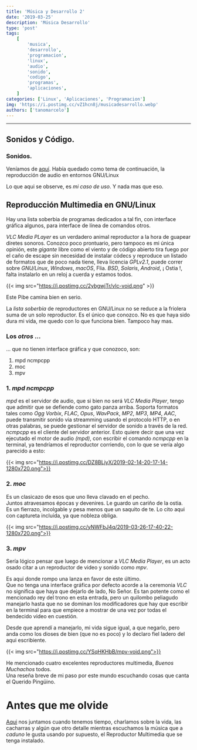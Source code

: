 ```yaml
---
title: 'Música y Desarrollo 2'
date: '2019-03-25'
description: 'Música Desarrollo'
type: 'post'
tags:
    [
        'musica',
        'desarrollo',
        'programacion',
        'linux',
        'audio',
        'sonido',
        'codigo',
        'programas',
        'aplicaciones',
    ]
categories: ['Linux', 'Aplicaciones', 'Programacion']
img: 'https://i.postimg.cc/vZ1hcn8j/musicadesarrollo.webp'
authors: ['tanomarcelo']
---
```


---

## Sonidos y Código.

### Sonidos.

Veníamos de [aquí](/post/2019/02/música-y-desarrollo-1/).
Había quedado como tema de continuación, la reproducción de audio en entornos GNU/Linux

Lo que aqui se observe, es _mi caso de uso_. Y nada mas que eso.

## Reproducción Multimedia en GNU/Linux

Hay una lista soberbia de programas dedicados a tal fin, con interface gráfica algunos, para interface de línea de comandos otros.

_VLC Media PLayer_ es un verdadero animal reproductor a la hora de guapear diretes sonoros. Conozco poco prontuario, pero tampoco es mi única opinión, este _gigante_ libre como el viento y de código abierto tira fuego por el caño de escape sin necesidad de instalar códecs y reproduce un listado de formatos que de poco nada tiene, lleva licencia _GPLv2.1_, puede correr sobre _GNU/Linux_, _Windows_, _macOS_, Flia. _BSD_, _Solaris_, _Android_, ¡ Ostia !, falta instalarlo en un reloj a cuerda y estamos todos.

{{< img src="https://i.postimg.cc/2ybgwjTr/vlc-void.png" >}}

Este Pibe camina bien en serio.

La _lista soberbia_ de reproductores en GNU/Linux no se reduce a la friolera suma de un solo reproductor. Es el único que conozco.
No es que haya sido dura mi vida, me quedo con lo que funciona bien. Tampoco hay mas.

### Los _otros_ ...

... que no tienen interface gráfica y que conozoco, son:

1. mpd ncmpcpp
2. moc
3. mpv

### 1. _mpd ncmpcpp_

_mpd_ es el servidor de audio, que si bien no será _VLC Media Player_, tengo que admitir que se defiende como gato panza arriba. Soporta formatos tales como _Ogg Vorbix_, _FLAC_, _Opus_, _WavPack_, _MP2_, _MP3_, _MP4_, _AAC_, puede transmitir sonido via streamming usando el protocolo HTTP, o en otras palabras, se puede gestionar el servidor de sonido a través de la red. <br> _ncmpcpp_ es el cliente del servidor anterior. Esto quiere decir que una vez ejecutado el motor de audio _(mpd)_, con escribir el comando _ncmpcpp_ en la terminal, ya tendríamos el reproductor corriendo, con lo que se vería algo parecido a esto:

{{< img src="https://i.postimg.cc/DZ8BLjyX/2019-02-14-20-17-14-1280x720.png">}}

### 2. _moc_

Es un clasicazo de esos que uno lleva clavado en el pecho. <br>Juntos atravesamos épocas y devenires. Le guardo un cariño de la ostia. <br>Es un fierrazo, incolgable y pesa menos que un saquito de te. Lo cito aqui con captureta incluída, ya que nobleza obliga.

{{< img src="https://i.postimg.cc/yNWFbJ4q/2019-03-26-17-40-22-1280x720.png">}}

### 3. _mpv_

Sería lógico pensar que luego de mencionar a _VLC Media Player_, es un acto osado citar a un reproductor de video y sonido como _mpv_.

Es aqui donde rompo una lanza en favor de este último. <br>
Que no tenga una interface gráfica por defecto acorde a la ceremonia _VLC_ no significa que haya que dejarlo de lado, No Señor. Es tan potente como el mencionado rey del trono en esta entrada, pero un quilombo peliagudo manejarlo hasta que no se dominan los modificadores que hay que escribir en la terminal para que empiece a mostrar de una vez por todas el bendecido video en cuestión.

Desde que aprendí a manejarlo, mi vida sigue igual, a que negarlo, pero anda como los dioses de bien (que no es poco) y lo declaro fiel ladero del aqui escribiente.

{{< img src="https://i.postimg.cc/YSqHKHbB/mpv-void.png">}}

He mencionado cuatro excelentes reproductores multimedia, _Buenos Muchachos_ todos.<br>
Una reseña breve de mi paso por este mundo escuchando cosas que canta el Querido Pingüino.

# Antes que me olvide

[Aqui](https://t.me/PatoJADCommunity) nos juntamos cuando tenemos tiempo, charlamos sobre la vida, las cacharras y algún que otro detalle mientras escuchamos la música que a _caduno_ le gusta usando por supuesto, el Reproductor Multimedia que se tenga instalado.
